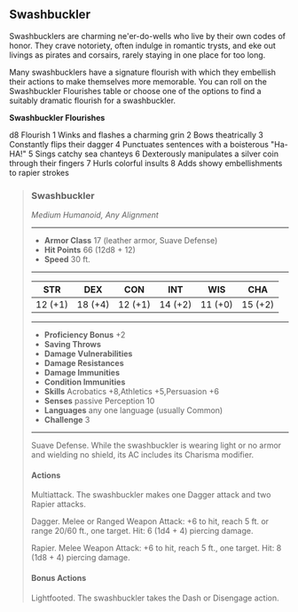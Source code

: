## Swashbuckler
Swashbucklers are charming ne'er-do-wells who live by their own codes of honor. They crave notoriety, often indulge in romantic trysts, and eke out livings as pirates and corsairs, rarely staying in one place for too long.

Many swashbucklers have a signature flourish with which they embellish their actions to make themselves more memorable. You can roll on the Swashbuckler Flourishes table or choose one of the options to find a suitably dramatic flourish for a swashbuckler.

**Swashbuckler Flourishes**

d8	Flourish
1	Winks and flashes a charming grin
2	Bows theatrically
3	Constantly flips their dagger
4	Punctuates sentences with a boisterous "Ha-HA!"
5	Sings catchy sea chanteys
6	Dexterously manipulates a silver coin through their fingers
7	Hurls colorful insults
8	Adds showy embellishments to rapier strokes


>### Swashbuckler
>*Medium Humanoid, Any Alignment*
>___
>- **Armor Class** 17 (leather armor, Suave Defense)
>- **Hit Points** 66 (12d8 + 12)
>- **Speed** 30 ft.
>___
>|**STR**|**DEX**|**CON**|**INT**|**WIS**|**CHA**|
>|:---:|:---:|:---:|:---:|:---:|:---:|
>|12 (+1)|18 (+4)|12 (+1)|14 (+2)|11 (+0)|15 (+2)|
>
>___
>- **Proficiency Bonus** +2
>- **Saving Throws** 
>- **Damage Vulnerabilities** 
>- **Damage Resistances** 
>- **Damage Immunities** 
>- **Condition Immunities** 
>- **Skills** Acrobatics +8,Athletics +5,Persuasion +6
>- **Senses** passive Perception 10
>- **Languages** any one language (usually Common)
>- **Challenge** 3
>___
>Suave Defense. While the swashbuckler is wearing light or no armor and wielding no shield, its AC includes its Charisma modifier.
>
>#### Actions
>Multiattack. The swashbuckler makes one Dagger attack and two Rapier attacks.
>
>Dagger. Melee or Ranged Weapon Attack: +6 to hit, reach 5 ft. or range 20/60 ft., one target. Hit: 6 (1d4 + 4) piercing damage.
>
>Rapier. Melee Weapon Attack: +6 to hit, reach 5 ft., one target. Hit: 8 (1d8 + 4) piercing damage.
>
>#### Bonus Actions
>Lightfooted. The swashbuckler takes the Dash or Disengage action.
>
